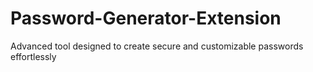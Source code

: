 # Password-Generator-Extension
Advanced tool designed to create secure and customizable passwords effortlessly
